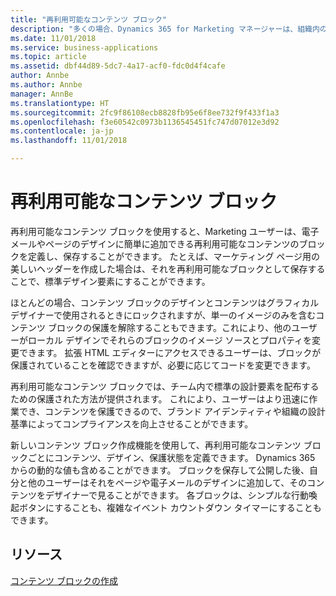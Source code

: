 ```yaml
---
title: "再利用可能なコンテンツ ブロック"
description: "多くの場合、Dynamics 365 for Marketing マネージャーは、組織内のマーケティング コンテンツの作成フローと編集機能を制御することを希望します。"
ms.date: 11/01/2018
ms.service: business-applications
ms.topic: article
ms.assetid: dbf44d89-5dc7-4a17-acf0-fdc0d4f4cafe
author: Annbe
ms.author: Annbe
manager: AnnBe
ms.translationtype: HT
ms.sourcegitcommit: 2fc9f86108ecb8828fb95e6f8ee732f9f433f1a3
ms.openlocfilehash: f3e60542c0973b1136545451fc747d07012e3d92
ms.contentlocale: ja-jp
ms.lasthandoff: 11/01/2018

---
```


# <a name="reusable-content-blocks"></a>再利用可能なコンテンツ ブロック

再利用可能なコンテンツ ブロックを使用すると、Marketing ユーザーは、電子メールやページのデザインに簡単に追加できる再利用可能なコンテンツのブロックを定義し、保存することができます。 たとえば、マーケティング ページ用の美しいヘッダーを作成した場合は、それを再利用可能なブロックとして保存することで、標準デザイン要素にすることができます。

ほとんどの場合、コンテンツ ブロックのデザインとコンテンツはグラフィカル デザイナーで使用されるときにロックされますが、単一のイメージのみを含むコンテンツ ブロックの保護を解除することもできます。これにより、他のユーザーがローカル デザインでそれらのブロックのイメージ ソースとプロパティを変更できます。 拡張 HTML エディターにアクセスできるユーザーは、ブロックが保護されていることを確認できますが、必要に応じてコードを変更できます。

再利用可能なコンテンツ ブロックでは、チーム内で標準の設計要素を配布するための保護された方法が提供されます。 これにより、ユーザーはより迅速に作業でき、コンテンツを保護できるので、ブランド アイデンティティや組織の設計基準によってコンプライアンスを向上させることができます。

新しいコンテンツ ブロック作成機能を使用して、再利用可能なコンテンツ ブロックごとにコンテンツ、デザイン、保護状態を定義できます。 Dynamics 365 からの動的な値も含めることができます。 ブロックを保存して公開した後、自分と他のユーザーはそれをページや電子メールのデザインに追加して、そのコンテンツをデザイナーで見ることができます。 各ブロックは、シンプルな行動喚起ボタンにすることも、複雑なイベント カウントダウン タイマーにすることもできます。  

## <a name="resources"></a>リソース

[コンテンツ ブロックの作成](https://docs.microsoft.com/dynamics365/customer-engagement/marketing/content-blocks)

<!--
### Who uses this feature
Marketers, marketing managers, and content designers
### Setup required
Administrators can easily set up and configure the feature in the app settings.
-->

